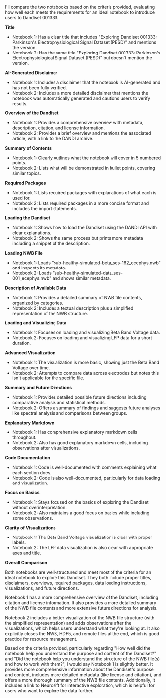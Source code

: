 I'll compare the two notebooks based on the criteria provided, evaluating how well each meets the requirements for an ideal notebook to introduce users to Dandiset 001333.

**Title**
- Notebook 1: Has a clear title that includes "Exploring Dandiset 001333: Parkinson's Electrophysiological Signal Dataset (PESD)" and mentions the version.
- Notebook 2: Has the same title "Exploring Dandiset 001333: Parkinson's Electrophysiological Signal Dataset (PESD)" but doesn't mention the version.

**AI-Generated Disclaimer**
- Notebook 1: Includes a disclaimer that the notebook is AI-generated and has not been fully verified.
- Notebook 2: Includes a more detailed disclaimer that mentions the notebook was automatically generated and cautions users to verify results.

**Overview of the Dandiset**
- Notebook 1: Provides a comprehensive overview with metadata, description, citation, and license information.
- Notebook 2: Provides a brief overview and mentions the associated article, with a link to the DANDI archive.

**Summary of Contents**
- Notebook 1: Clearly outlines what the notebook will cover in 5 numbered points.
- Notebook 2: Lists what will be demonstrated in bullet points, covering similar topics.

**Required Packages**
- Notebook 1: Lists required packages with explanations of what each is used for.
- Notebook 2: Lists required packages in a more concise format and includes the import statements.

**Loading the Dandiset**
- Notebook 1: Shows how to load the Dandiset using the DANDI API with clear explanations.
- Notebook 2: Shows the same process but prints more metadata including a snippet of the description.

**Loading NWB File**
- Notebook 1: Loads "sub-healthy-simulated-beta_ses-162_ecephys.nwb" and inspects its metadata.
- Notebook 2: Loads "sub-healthy-simulated-data_ses-001_ecephys.nwb" and shows similar metadata.

**Description of Available Data**
- Notebook 1: Provides a detailed summary of NWB file contents, organized by categories.
- Notebook 2: Includes a textual description plus a simplified representation of the NWB structure.

**Loading and Visualizing Data**
- Notebook 1: Focuses on loading and visualizing Beta Band Voltage data.
- Notebook 2: Focuses on loading and visualizing LFP data for a short duration.

**Advanced Visualization**
- Notebook 1: The visualization is more basic, showing just the Beta Band Voltage over time.
- Notebook 2: Attempts to compare data across electrodes but notes this isn't applicable for the specific file.

**Summary and Future Directions**
- Notebook 1: Provides detailed possible future directions including comparative analysis and statistical methods.
- Notebook 2: Offers a summary of findings and suggests future analyses like spectral analysis and comparisons between groups.

**Explanatory Markdown**
- Notebook 1: Has comprehensive explanatory markdown cells throughout.
- Notebook 2: Also has good explanatory markdown cells, including observations after visualizations.

**Code Documentation**
- Notebook 1: Code is well-documented with comments explaining what each section does.
- Notebook 2: Code is also well-documented, particularly for data loading and visualization.

**Focus on Basics**
- Notebook 1: Stays focused on the basics of exploring the Dandiset without overinterpretation.
- Notebook 2: Also maintains a good focus on basics while including some observations.

**Clarity of Visualizations**
- Notebook 1: The Beta Band Voltage visualization is clear with proper labels.
- Notebook 2: The LFP data visualization is also clear with appropriate axes and title.

**Overall Comparison**

Both notebooks are well-structured and meet most of the criteria for an ideal notebook to explore this Dandiset. They both include proper titles, disclaimers, overviews, required packages, data loading instructions, visualizations, and future directions.

Notebook 1 has a more comprehensive overview of the Dandiset, including citation and license information. It also provides a more detailed summary of the NWB file contents and more extensive future directions for analysis.

Notebook 2 includes a better visualization of the NWB file structure (with the simplified representation) and adds observations after the visualizations, which helps users understand what they're looking at. It also explicitly closes the NWB, HDF5, and remote files at the end, which is good practice for resource management.

Based on the criteria provided, particularly regarding "How well did the notebook help you understand the purpose and content of the Dandiset?" and "Did the notebook help you understand the structure of the NWB file(s) and how to work with them?", I would say Notebook 1 is slightly better. It provides more comprehensive information about the Dandiset's purpose and content, includes more detailed metadata (like license and citation), and offers a more thorough summary of the NWB file contents. Additionally, it includes a link to Neurosift for interactive exploration, which is helpful for users who want to explore the data further.
